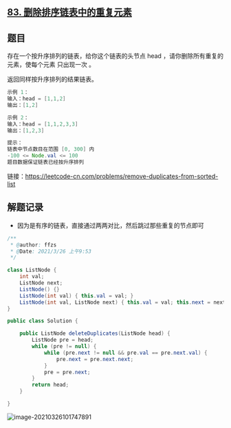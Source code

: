 ## [83. 删除排序链表中的重复元素](https://leetcode-cn.com/problems/remove-duplicates-from-sorted-list/)

## 题目

存在一个按升序排列的链表，给你这个链表的头节点 head ，请你删除所有重复的元素，使每个元素 只出现一次 。

返回同样按升序排列的结果链表。

```java
示例 1：
输入：head = [1,1,2]
输出：[1,2]

示例 2：
输入：head = [1,1,2,3,3]
输出：[1,2,3]
```



```java
提示：
链表中节点数目在范围 [0, 300] 内
-100 <= Node.val <= 100
题目数据保证链表已经按升序排列
```


链接：https://leetcode-cn.com/problems/remove-duplicates-from-sorted-list

## 解题记录

+ 因为是有序的链表，直接通过两两对比，然后跳过那些重复的节点即可

```java
/**
 * @author: ffzs
 * @Date: 2021/3/26 上午9:53
 */

class ListNode {
    int val;
    ListNode next;
    ListNode() {}
    ListNode(int val) { this.val = val; }
    ListNode(int val, ListNode next) { this.val = val; this.next = next; }
}

public class Solution {

    public ListNode deleteDuplicates(ListNode head) {
        ListNode pre = head;
        while (pre != null) {
            while (pre.next != null && pre.val == pre.next.val) {
                pre.next = pre.next.next;
            }
            pre = pre.next;
        }
        return head;
    }

}
```

![image-20210326101747891](https://gitee.com/ffzs/picture_go/raw/master/img/image-20210326101747891.png)